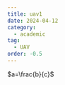 ```yaml
---
title: uav1
date: 2024-04-12
category:
  - academic
tag:
  - UAV
order: -0.5
---
```


$a=\frac{b}{c}$

